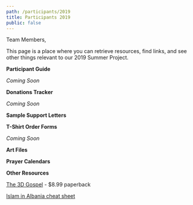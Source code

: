 ```yaml
---
path: /participants/2019
title: Participants 2019
public: false
---
```

Team Members, 

This page is a place where you can retrieve resources, find links, and see other things relevant to our 2019 Summer Project. 

**Participant Guide**

*Coming Soon*

**Donations Tracker**

*Coming Soon*

**Sample Support Letters**

**T-Shirt Order Forms**

*Coming Soon*

**Art Files**

**Prayer Calendars**

**Other Resources**

[The 3D Gospel](https://www.amazon.com/dp/0692338012/ref=cm_sw_r_cp_awdb_t1_KOo3AbAWW8CE5) - $8.99 paperback

[Islam in Albania cheat sheet](/files/islam_in_albania_cheat_sheet.pdf)
